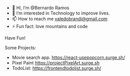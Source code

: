 - 👋 Hi, I’m @Bernardo Ramos
- 👀 I’m interested in Technology to improve lives.
- 📫 How to reach me valedobrandi@gmail.com
- ⚡ Fun fact: love mountains and code

Have Fun!

Some Projects:
- Movie search app. https://react-usepopcorn.surge.sh/
- Pixel Paint  https://projectPixelArt.surge.sh
- TodoList: https://frontendtodolist.surge.sh/
